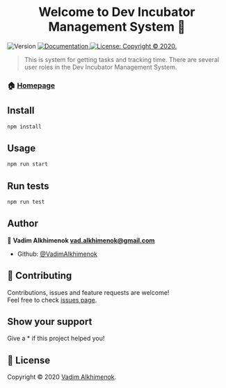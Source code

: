 <h1 align="center">Welcome to Dev Incubator Management System 👋</h1>
<p>
  <img alt="Version" src="https://img.shields.io/badge/version-0.1.0-blue.svg?cacheSeconds=2592000" />
  <a href="yes" target="_blank">
    <img alt="Documentation" src="https://img.shields.io/badge/documentation-yes-brightgreen.svg" />
  </a>
  <a href="https://github.com/VadimAlkhimenok?tab=repositories" target="_blank">
    <img alt="License: Copyright © 2020." src="https://img.shields.io/badge/License-Copyright © 2020 Vadim Alkhimenok.-yellow.svg" />
  </a>
</p>

> This is system for getting tasks and tracking time. There are several user roles in the Dev Incubator Management System.

### 🏠 [Homepage](https://github.com/VadimAlkhimenok/DIMS)

## Install

```sh
npm install
```

## Usage

```sh
npm run start
```

## Run tests

```sh
npm run test
```

## Author

👤 **Vadim Alkhimenok <vad.alkhimenok@gmail.com>**

- Github: [@VadimAlkhimenok](https://github.com/VadimAlkhimenok)

## 🤝 Contributing

Contributions, issues and feature requests are welcome!<br />Feel free to check [issues page](https://github.com/VadimAlkhimenok?tab=repositories).

## Show your support

Give a \* if this project helped you!

## 📝 License

Copyright © 2020 [Vadim Alkhimenok](https://github.com/VadimAlkhimenok).
